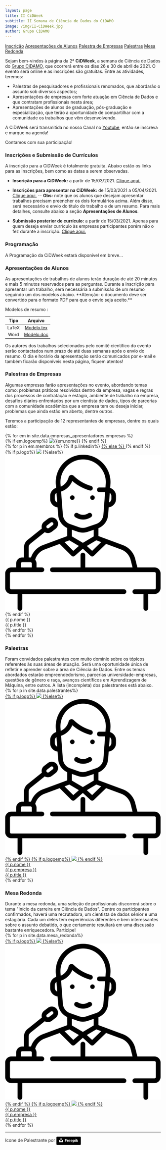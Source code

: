```yaml
---
layout: page
title: II CiDWeek
subtitle: II Semana de Ciência de Dados do CiDAMO
image: /img/II-CiDWeek.jpg
author: Grupo CiDAMO
---
```



<div class="sidenav">
  <a  href="#inscricao" >Inscrição</a>
  <!--<a  href="#programacao">Programação</a>-->
  <a  href="#apresentacao">Apresentações de Alunos</a>
  <a  href="#palestra_em">Palestra de Empresas</a>
  <a  href="#palestras">Palestras</a>
  <a  href="#mesa_redonda">Mesa Redonda</a>
</div>

Sejam bem-vindos à página da 2ª **CiDWeek**, a semana de Ciência de Dados do [Grupo CiDAMO](/sobre/), que ocorrerá entre os dias 26 e 30 de abril de 2021. O evento será online e as inscrições são gratuitas. Entre as atividades, teremos:

- Palestras de pesquisadores e profissionais renomados, que abordarão o assunto sob diversos aspectos;
- Apresentações de empresas com forte atuação em Ciência de Dados e que contratam profissionais nesta área;
- Apresentações de alunos de graduação, pós-graduação e especialização, que terão a oportunidade de compartilhar com a comunidade os trabalhos que vêm desenvolvendo.

A CiDWeek será transmitida no nosso Canal no <a href="https://www.youtube.com/channel/UCiVFjGGCh63QZ3-kswfQdRw" target="_blank">Youtube</a>, então se inscreva e marque na agenda!

Contamos com sua participação!


### Inscrições e Submissão de Currículos

<div id="inscricao"></div>

A inscrição para a CiDWeek é totalmente gratuita. Abaixo estão os links para as inscrições, bem como as datas a serem observadas.
-   **Inscrição para a CiDWeek:** a partir de 15/03/2021. <a href="https://forms.gle/kBRHJUBY7DfXwzCJ7" target="_blank">Clique aqui.</a>
-   **Inscrições para apresentar na CiDWeek:** de 15/03/2021 a 05/04/2021. <a href="https://forms.gle/WvNkhUPfRtVzqXxN6" target="_blank">Clique aqui.</a> 
    -- **Obs:** note que os alunos que desejam apresentar trabalhos precisam preencher os dois formulários acima. Além disso, será necessário e envio do título do trabalho e de um resumo. Para mais detalhes, consulte abaixo a seção **Apresentações de Alunos**.

-   **Submissão posterior de currículo:** a partir de 15/03/2021. Apenas para quem deseja enviar currículo às empresas participantes porém não o fez durante a inscrição. <a href="https://forms.gle/2n8kzXBfm9KsL8d89" target="_blank">Clique aqui.</a>


### Programação
A Programação da CiDWeek estará disponível em breve...

### Apresentações de Alunos
<div id="apresentacao"></div>
As apresentações de trabalhos de alunos terão duração de até 20 minutos e mais 5 minutos reservados para as perguntas. Durante a inscrição para apresentar um trabalho, será necessária a submissão de um resumo seguindo um dos modelos abaixo. **Atenção: o documento deve ser convertido para o formato PDF para que o envio seja aceito.**

Modelos de resumo :

|  Tipo |                                                           Arquivo                                                           |
|:-----:|:---------------------------------------------------------------------------------------------------------------------------:|
| LaTeX | <a href="https://drive.google.com/file/d/1B2PIuyYSQH3ypMjFkj03BhaIJmfuyRcD/view?usp=sharing" target="_blank">Modelo.tex</a> |
|  Word | <a href="https://drive.google.com/file/d/1lH2egK0rMSDWFKHpTo3IZ9DLBesa9sBc/view?usp=sharing" target="_blank">Modelo.doc</a> |

Os autores dos trabalhos selecionados pelo comitê científico do evento serão contactados num prazo de até duas semanas após o envio do resumo. O dia e horário da apresentação serão comunicados por e-mail e também ficarão disponíveis nesta página, fiquem atentos!


### Palestras de Empresas
<div id="palestra_em"></div>
Algumas empresas farão apresentações no evento, abordando temas como: problemas práticos resolvidos dentro da empresa, vagas e regras dos processos de contratação e estágio, ambiente de trabalho na empresa, desafios diários enfrentados por um cientista de dados, tipos de parcerias com a comunidade acadêmica que a empresa tem ou deseja iniciar, problemas que ainda estão em aberto, dentre outros.

Teremos a participação de 12 representantes de empresas, dentre os quais estão:
<div class="container_em">
{% for em in site.data.empresas_apresentadores.empresas %}
  <div class="caixa_empresa col-xs-12 col-sm-6 col-md-4">
    <div class="empresa_layout">
    {% if em.logoemp%}
        <img class="empresa-logo" alt="{{em.nome}}" title="{{em.nome}}" src="/img/cidweek-empresas/{{ em.logoemp }}">
    {% endif %}
    <!-- <span class="nome-titulo-empresa">{{ em.nome }}</span><br> -->
    <div class="palestrantes_empresa">
    {% for p in em.membros %}
        {% if p.linkedin%}
        <a class="" href="{{ p.linkedin }}" target="_blank">
        {% else %}
        <a>
        {% endif %}
        <div class="estilo-empresa empresa_{{em.numero}}">
            <div class="estilo-empresa-img">
              {% if p.logo%}
                <img class="pessoa-logo_empresa" src="/img/cidweek-empresas/{{ p.logo }}">
              {%else%}
                <img class="pessoa-logo_empresa" src="/img/cidweek-empresas/speaker.png">
            {% endif %}
            </div>
            <div class="estilo-empresa-data">
              <span class="nome">{{ p.nome }}</span><br>
              <span class="empresa-titulo">{{ p.title }}</span>
            </div>        
        </div>
        </a>
    {% endfor %}
    </div>
    </div>
  </div>
{% endfor %}
</div>
<!--<div class="container_em">
   <div class="row">
   {% for p in site.data.empresas_cidweek %}
   <div class="caixa_empresa col-xs-12 col-sm-6 col-md-4">
      <a class="empresa-link" href="{{ p.linkedin }}" target="_blank">
      <div class="empresa">
      {% if p.logo%}
      <img class="pessoa-logo" src="/img/cidweek-empresas/{{ p.logo }}">
      {%else%}
      <img class="pessoa-logo" src="/img/cidweek-empresas/speaker.png">
      {% endif %}
      {% if p.logoemp%}
          <img class="empresa-logo" src="/img/cidweek-empresas/{{ p.logoemp }}">
      {% endif %}
      <br>
      <span class="nome">{{ p.nome }}</span> <br>
      <span class="nome-empresa">{{ p.empresa }}</span> <br>
      <span class="empresa-titulo">{{ p.title }}</span>
      </div>
      </a>
   </div>
   {% endfor %}
  </div>
   <div style="clear:both"></div>
</div>-->

<!-- 
 
<div class="slideshow-container">

  <div class="mySlides fade">
    <div class="numbertext">1 / 3</div>
    <img src="img1.jpg" style="width:100%">
    <div class="text">Caption Text</div>
  </div>

  <div class="mySlides fade">
    <div class="numbertext">2 / 3</div>
    <img src="img2.jpg" style="width:100%">
    <div class="text">Caption Two</div>
  </div>

  <div class="mySlides fade">
    <div class="numbertext">3 / 3</div>
    <img src="img3.jpg" style="width:100%">
    <div class="text">Caption Three</div>
  </div>

  <a class="prev" onclick="plusSlides(-1)">&#10094;</a>
  <a class="next" onclick="plusSlides(1)">&#10095;</a>
</div>
<br>

The dots/circles 
<div style="text-align:center">
  <span class="dot" onclick="currentSlide(1)"></span>
  <span class="dot" onclick="currentSlide(2)"></span>
  <span class="dot" onclick="currentSlide(3)"></span>
</div>-->

### Palestras
<div id="palestra"></div>
Foram convidados palestrantes com muito domínio sobre os tópicos referentes às suas áreas de atuação. Será uma oportunidade única de refletir e aprender sobre a área de Ciência de Dados. Entre os temas abordados estarão empreendedorismo, parcerias universidade-empresas, questões de gênero e raça, avanços científicos em Aprendizagem de Máquina, entre outros. A lista (incompleta) dos palestrantes está abaixo.

<div class="container_em">
   <div class="row">
   {% for p in site.data.palestrantes%}
   <div class="caixa_empresa col-xs-12 col-sm-6 col-md-4">
      <a class="empresa-link" href="{{ p.linkedin }}" target="_blank">
      <div class="apresentador">
      {% if p.logo%}
      <img class="pessoa-logo" src="/img/cidweek-palestrantes/{{ p.logo }}">
      {%else%}
      <img class="pessoa-logo" src="/img/cidweek-empresas/speaker.png">
      {% endif %}
      {% if p.logoemp%}
          <img class="empresa-logo" src="/img/cidweek-palestrantes/{{ p.logoemp }}">
      {% endif %}
      <br>
      <span class="nome">{{ p.nome }}</span> <br>
      <span class="nome-empresa">{{ p.empresa }}</span> <br>
      <span class="empresa-titulo">{{ p.title }}</span>
      </div>
      </a>
   </div>
   {% endfor %}
  </div>
</div>



### Mesa Redonda
<div id="mesa_redonda"></div>
Durante a mesa redonda, uma seleção de profissionais discorrerá sobre o tema "Início da carreira em Ciência de Dados". Dentre os participantes confirmados, haverá uma recrutadora, um cientista de dados sênior e uma estagiária. Cada um deles tem experiências diferentes e bem interessantes sobre o assunto debatido, o que certamente resultará em uma discussão bastante enriquecedora. Participe!

<div class="container_em">
   <div class="row">
   {% for p in site.data.mesa_redonda%}
   <div class="caixa_empresa col-xs-12 col-sm-6 col-md-4" >
      <a class="empresa-link" href="{{ p.linkedin }}" target="_blank">
      <div class="apresentador">
      {% if p.logo%}
      <img class="pessoa-logo" src="/img/cidweek-palestrantes/{{ p.logo }}">
      {%else%}
      <img class="pessoa-logo" src="/img/cidweek-empresas/speaker.png">
      {% endif %}
      {% if p.logoemp%}
          <img class="empresa-logo" src="/img/cidweek-palestrantes/{{ p.logoemp }}">
      {% endif %}
      <br>
      <span class="nome">{{ p.nome }}</span> <br>
      <span class="nome-empresa">{{ p.empresa }}</span> <br>
      <span class="empresa-titulo">{{ p.title }}</span>
      </div>
      </a>
   </div>
   {% endfor %}
  </div>
</div>

<hr>
Icone de Palestrante por <a style="background-color:black;color:white;text-decoration:none;padding:4px 6px;font-family:-apple-system, BlinkMacSystemFont, &quot;San Francisco&quot;, &quot;Helvetica Neue&quot;, Helvetica, Ubuntu, Roboto, Noto, &quot;Segoe UI&quot;, Arial, sans-serif;font-size:12px;font-weight:bold;line-height:1.2;display:inline-block;border-radius:3px" href="https://www.freepik.com" target="_blank" rel="noopener noreferrer" title="Freepik from flaticon.com"><span style="display:inline-block;padding:2px 3px"><svg xmlns="http://www.w3.org/2000/svg" style="height:12px;width:auto;position:relative;vertical-align:middle;top:-2px;fill:white" viewBox="0 0 32 32"><title>unsplash-logo</title><path d="M10 9V0h12v9H10zm12 5h10v18H0V14h10v9h12v-9z"></path></svg></span><span style="display:inline-block;padding:2px 3px">Freepik</span></a>